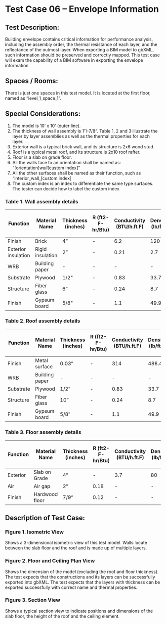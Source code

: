 # Test Case 06 – Envelope Information
## Test Description:
Building envelope contains critical information for performance analysis, including the assembly order, the thermal resistance of each layer, and the reflectance of the outmost layer. When exporting a BIM model to gbXML, such information should be preserved and correctly mapped. This test case will exam the capability of a BIM software in exporting the envelope information.
## Spaces / Rooms:
There is just one spaces in this test model. It is located at the first floor, named as “level_1_space_1”.
## Special Considerations:
1.	The model is 10’ x 10’ (outer line).
2.	The thickness of wall assembly is 1’1-7/8”. Table 1, 2 and 3 illustrate the layer by layer assemblies as well as the thermal properties for each layer.
3.	Exterior wall is a typical brick wall, and its structure is 2x6 wood stud.
4.	Roof is a typical metal roof, and its structure is 2x10 roof rafter.
5.	Floor is a slab on grade floor.
6.	All the walls face to an orientation shall be named as: “[orientation]_wall_[custom index]”
7.	All the other surfaces shall be named as their function, such as “interior_wall_[custom index]
8.	The custom index is an index to differentiate the same type surfaces. The tester can decide how to label the custom index.

### Table 1. Wall assembly details
|     Function                 |     Material   Name       |     Thickness   (inches)    |     R   (ft2-F-hr/Btu)    |     Conductivity     (BTU/h.ft.F)    |     Density   (lb/ft3)    |     Specific   Heat (Btu/lb-F)    |
|------------------------------|---------------------------|-----------------------------|---------------------------|--------------------------------------|---------------------------|-----------------------------------|
|     Finish                   |     Brick                 |     4”                      |     -                     |     6.2                              |     120                   |     0.23                          |
|     Exterior   insulation    |     Rigid   insulation    |     2”                      |     -                     |     0.21                             |     2.7                   |     0.29                          |
|     WRB                      |     Building   paper      |     -                       |     -                     |     -                                |     -                     |     -                             |
|     Substrate                |     Plywood               |     1/2"                    |     -                     |     0.83                             |     33.7                  |     0.29                          |
|     Structure                |     Fiber   glass         |     6”                      |     -                     |     0.24                             |     8.7                   |     0.23                          |
|     Finish                   |     Gypsum   board        |     5/8"                    |     -                     |     1.1                              |     49.9                  |     0.26                          |
### Table 2. Roof assembly details
|     Function     |     Material   Name     |     Thickness   (inches)    |     R   (ft2-F-hr/Btu)    |     Conductivity     (BTU/h.ft.F)    |     Density   (lb/ft3)    |     Specific   Heat (Btu/lb-F)    |
|------------------|-------------------------|-----------------------------|---------------------------|--------------------------------------|---------------------------|-----------------------------------|
|     Finish       |     Metal   surface     |     0.03”                   |     -                     |     314                              |     488.4                 |     0.12                          |
|     WRB          |     Building   paper    |     -                       |     -                     |     -                                |     -                     |     -                             |
|     Substrate    |     Plywood             |     1/2"                    |     -                     |     0.83                             |     33.7                  |     0.29                          |
|     Structure    |     Fiber   glass       |     10”                     |     -                     |     0.24                             |     8.7                   |     0.23                          |
|     Finish       |     Gypsum   board      |     5/8"                    |     -                     |     1.1                              |     49.9                  |     0.26                          |
### Table 3. Floor assembly details
|     Function    |     Material   Name     |     Thickness   (inches)    |     R   (ft2-F-hr/Btu)    |     Conductivity     (BTU/h.ft.F)    |     Density   (lb/ft3)    |     Specific   Heat (Btu/lb-F)    |
|-----------------|-------------------------|-----------------------------|---------------------------|--------------------------------------|---------------------------|-----------------------------------|
|     Exterior    |     Slab   on Grade     |     4”                      |     -                     |     3.7                              |     80                    |     0.2                           |
|     Air         |     Air   gap           |     2”                      |     0.18                  |     -                                |     -                     |     -                             |
|     Finish      |     Hardwood   floor    |     7/9”                    |     0.12                  |     -                                |     -                     |     -                             |


## Description of Test Case:
### Figure 1. Isometric View
Shows a 3-dimensional isometric view of this test model. Walls locate between the slab floor and the roof and is made up of multiple layers.
### Figure 2. Floor and Ceiling Plan View
Shows the dimension of the model (excluding the roof and floor thickness).
The test expects that the constructions and its layers can be successfully exported into gbXML.
The test expects that the layers with thickness can be exported successfully with correct name and thermal properties.

### Figure 3. Section View
Shows a typical section view to indicate positions and dimensions of the slab floor, the height of the roof and the ceiling element.
